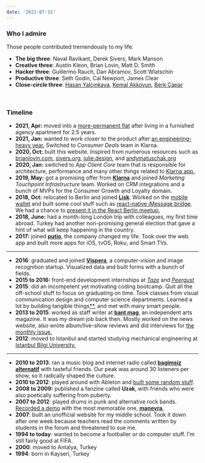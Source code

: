 ```yaml
---
date: '2021-07-15'
---
```


### Who I admire

Those people contributed tremendously to my life.

- **The big three**: Naval Ravikant, Derek Sivers, Mark Manson
- **Creative three**: Austin Kleon, Brian Lovin, Matt D. Smith
- **Hacker three**: Guillermo Rauch, Dan Abramov, Scott Wlatschin
- **Productive three**: Seth Godin, Cal Newport, James Clear
- **Close-circle three**: [Hasan Yalçınkaya](https://twitter.com/hafifuyku), [Kemal Akkoyun](https://kakkoyun.me), [Berk Çapar](https://berk.studio)

&nbsp;

### Timeline

- **2021, Apr:** moved into a [more-permanent flat](https://twitter.com/altaywtf/status/1387446623303778307) after living in a furnished agency apartment for 2.5 years.
- **2021, Jan:** wanted to work closer to the product after [an engineering-heavy year.](/blog/2020) Switched to _Consumer Deals_ team in Klarna.
- **2020, Oct:** built this website. Inspired from numerous resources such as [brianlovin.com](https://brianlovin.com), [sivers.org](https://sivers.org), [julie.design](https://julie.design), and [andymatuschak.org](https://notes.andymatuschak.org)
- **2020, Jan:** switched to _App Client Core_ team that is responsible for architecture, performance and many other things related to [Klarna app.](https://klarna.com/us/klarna-app/)
- **2019, May:** got a promising offer from [**Klarna**](https://klarna.com/) and joined _Marketing Touchpoint Infrastructure_ team. Worked on CRM integrations and a bunch of MVPs for the Consumer Growth and Loyalty domain.
- **2018, Oct:** relocated to Berlin and joined [**Lisk**](https://lisk.io). Worked on the [mobile wallet](https://github.com/LiskHQ/lisk-mobile) and built some cool stuff such as [react-native iMessage bridge](../blog/react-native-imessage). We had a chance to [present it in the React Berlin meetup.](https://www.youtube.com/watch?v=MEM6OBOBIhY)
- **2018, June:** had a month-long London trip with colleagues, my first time abroad. Turkey had another non-promising general election that gave a hint of what will keep happening in the country.
- **2017:** joined [**putio**](https://put.io/), the company changed my life. Took over the web app and built more apps for iOS, tvOS, Roku, and Smart TVs.

---

- **2016**: graduated and joined [**Vispera**](https://vispera.co), a computer-vision and image recognition startup. Visualized data and built forms with a bunch of fields.
- **2015 to 2016:** front-end development internships at _[Taze](https://tazebt.com)_ and _[Peergust](https://angel.co/peergust)_
- **2015**: did an incompetent yet motivating coding bootcamp. Quit all the off-school stuff to focus on graduating on time. Took classes from visual communication design and computer science departments. Learned a lot by building tangible things[\*](https://github.com/altaywtf/bilgi-shuttle-ios)[\*](https://github.com/altaywtf/vcd-ibeacon), and met with many smart people.
- **2013 to 2015**: worked as staff writer at [**bant mag**](https://bantmag.com), an independent arts magazine. It was my dream job back then. Mostly worked on the news website, also wrote album/live-show reviews and did interviews for [the monthly issue.](http://dergi.bantmag.com)
- **2012**: moved to Istanbul and started studying mechanical engineering at [Istanbul Bilgi University.](https://www.bilgi.edu.tr/en/)

---

- **2010 to 2013**: ran a music blog and internet radio called **[bagimsiz alternatif](https://8tracks.com/bagimsizalternatif)** with tasteful friends. Our peak was around 30 listeners per show, so it radically shaped the culture.
- **2010 to 2012**: played around with Ableton and [built some random stuff](https://soundcloud.com/altaywtf).
- **2008 to 2009:** published a fanzine called **Uzak**, with friends who were also poetically suffering from puberty.
- **2007 to 2012**: played drums in punk and alternative rock bands. [Recorded a demo](https://soundcloud.com/manevraonline/sets/palyaco) with the most memorable one, [**manevra**.](https://vimeo.com/26003192)
- **2007**: built an unofficial website for my middle school. Took it down after one week because teachers read the comments written by students in the forum and threatened to sue me.
- **1994 to today**: wanted to become a footballer or do computer stuff. I'm still fairly good at FIFA.
- **2000**: moved to Antalya, Turkey
- **1994**: born in Kayseri, Turkey
